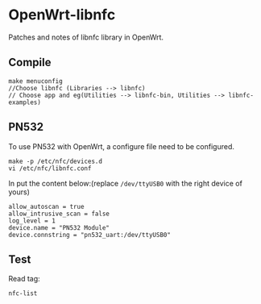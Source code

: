 # OpenWrt-libnfc
Patches and notes of libnfc library in OpenWrt.

## Compile

	make menuconfig
	//Choose libnfc (Libraries --> libnfc)
	// Choose app and eg(Utilities --> libnfc-bin, Utilities --> libnfc-examples)


## PN532
To use PN532 with OpenWrt, a configure file need to be configured.

	make -p /etc/nfc/devices.d
	vi /etc/nfc/libnfc.conf

In put the content below:(replace `/dev/ttyUSB0` with the right device of yours)

	allow_autoscan = true
	allow_intrusive_scan = false
	log_level = 1
	device.name = "PN532 Module"
	device.connstring = "pn532_uart:/dev/ttyUSB0"

## Test
Read tag:
	
	nfc-list
